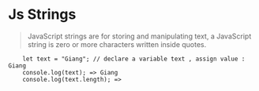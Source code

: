 # Js Strings

> JavaScript strings are for storing and manipulating text, a JavaScript string is zero or more characters written inside quotes.

```
    let text = "Giang"; // declare a variable text , assign value : Giang
    console.log(text); => Giang
    console.log(text.length); =>

```
